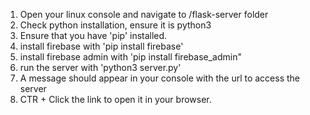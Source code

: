 1. Open your linux console and navigate to /flask-server folder
2. Check python installation, ensure it is python3
3. Ensure that you have 'pip' installed.
4. install firebase with 'pip install firebase'
5. install firebase admin with 'pip install firebase_admin"
6. run the server with 'python3 server.py'
7. A message should appear in your console with the url to access the server
8. CTR + Click the link to open it in your browser.
